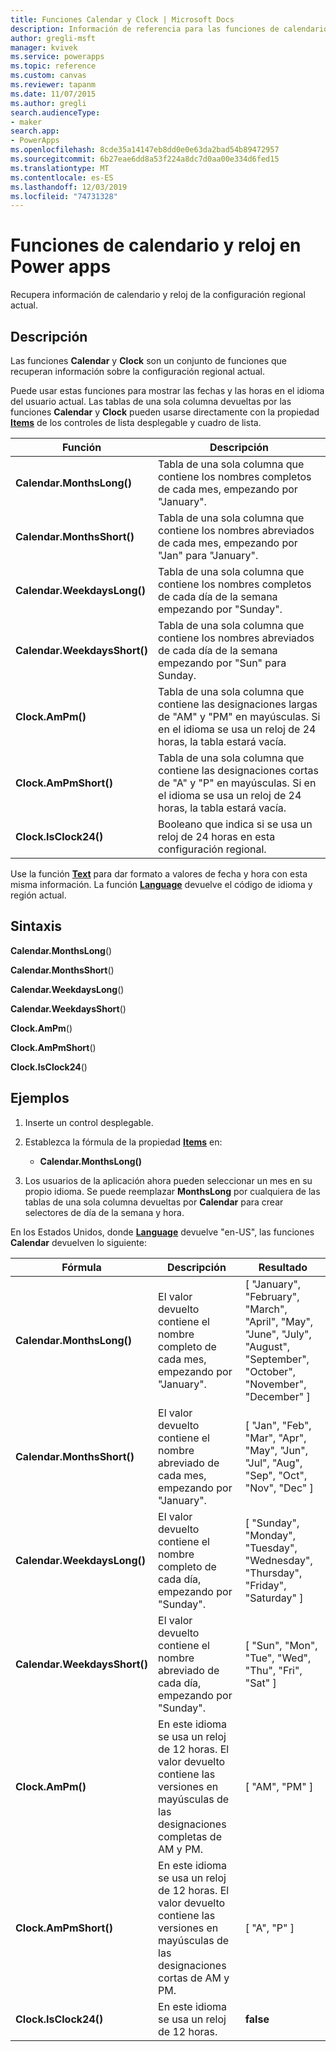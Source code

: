 ```yaml
---
title: Funciones Calendar y Clock | Microsoft Docs
description: Información de referencia para las funciones de calendario y reloj en Power Apps, incluidos ejemplos y sintaxis
author: gregli-msft
manager: kvivek
ms.service: powerapps
ms.topic: reference
ms.custom: canvas
ms.reviewer: tapanm
ms.date: 11/07/2015
ms.author: gregli
search.audienceType:
- maker
search.app:
- PowerApps
ms.openlocfilehash: 8cde35a14147eb8dd0e0e63da2bad54b89472957
ms.sourcegitcommit: 6b27eae6dd8a53f224a8dc7d0aa00e334d6fed15
ms.translationtype: MT
ms.contentlocale: es-ES
ms.lasthandoff: 12/03/2019
ms.locfileid: "74731328"
---
```

# <a name="calendar-and-clock-functions-in-power-apps"></a>Funciones de calendario y reloj en Power apps
Recupera información de calendario y reloj de la configuración regional actual.

## <a name="description"></a>Descripción
Las funciones **Calendar** y **Clock** son un conjunto de funciones que recuperan información sobre la configuración regional actual.

Puede usar estas funciones para mostrar las fechas y las horas en el idioma del usuario actual.  Las tablas de una sola columna devueltas por las funciones **Calendar** y **Clock** pueden usarse directamente con la propiedad **[Items](../controls/properties-core.md)** de los controles de lista desplegable y cuadro de lista.

| Función | Descripción |
| --- | --- |
| **Calendar.MonthsLong()** |Tabla de una sola columna que contiene los nombres completos de cada mes, empezando por "January". |
| **Calendar.MonthsShort()** |Tabla de una sola columna que contiene los nombres abreviados de cada mes, empezando por "Jan" para "January". |
| **Calendar.WeekdaysLong()** |Tabla de una sola columna que contiene los nombres completos de cada día de la semana empezando por "Sunday". |
| **Calendar.WeekdaysShort()** |Tabla de una sola columna que contiene los nombres abreviados de cada día de la semana empezando por "Sun" para Sunday. |
| **Clock.AmPm()** |Tabla de una sola columna que contiene las designaciones largas de "AM" y "PM" en mayúsculas.  Si en el idioma se usa un reloj de 24 horas, la tabla estará vacía. |
| **Clock.AmPmShort()** |Tabla de una sola columna que contiene las designaciones cortas de "A" y "P" en mayúsculas.  Si en el idioma se usa un reloj de 24 horas, la tabla estará vacía. |
| **Clock.IsClock24()** |Booleano que indica si se usa un reloj de 24 horas en esta configuración regional. |

Use la función **[Text](function-text.md)** para dar formato a valores de fecha y hora con esta misma información.  La función **[Language](function-language.md)** devuelve el código de idioma y región actual.

## <a name="syntax"></a>Sintaxis
**Calendar.MonthsLong**()

**Calendar.MonthsShort**()

**Calendar.WeekdaysLong**()

**Calendar.WeekdaysShort**()

**Clock.AmPm**()

**Clock.AmPmShort**()

**Clock.IsClock24**()

## <a name="examples"></a>Ejemplos
1. Inserte un control desplegable.
2. Establezca la fórmula de la propiedad **[Items](../controls/properties-core.md)** en:
   
   * **Calendar.MonthsLong()**
3. Los usuarios de la aplicación ahora pueden seleccionar un mes en su propio idioma.  Se puede reemplazar **MonthsLong** por cualquiera de las tablas de una sola columna devueltas por **Calendar** para crear selectores de día de la semana y hora.

En los Estados Unidos, donde **[Language](function-language.md)** devuelve "en-US", las funciones **Calendar** devuelven lo siguiente:

| Fórmula | Descripción | Resultado |
| --- | --- | --- |
| **Calendar.MonthsLong()** |El valor devuelto contiene el nombre completo de cada mes, empezando por "January". |[ "January", "February", "March", "April", "May", "June", "July", "August", "September", "October", "November", "December" ] |
| **Calendar.MonthsShort()** |El valor devuelto contiene el nombre abreviado de cada mes, empezando por "January". |[ "Jan", "Feb", "Mar", "Apr", "May", "Jun", "Jul", "Aug", "Sep", "Oct", "Nov", "Dec" ] |
| **Calendar.WeekdaysLong()** |El valor devuelto contiene el nombre completo de cada día, empezando por "Sunday". |[ "Sunday", "Monday", "Tuesday", "Wednesday", "Thursday", "Friday", "Saturday" ] |
| **Calendar.WeekdaysShort()** |El valor devuelto contiene el nombre abreviado de cada día, empezando por "Sunday". |[ "Sun", "Mon", "Tue", "Wed", "Thu", "Fri", "Sat" ] |
| **Clock.AmPm()** |En este idioma se usa un reloj de 12 horas. El valor devuelto contiene las versiones en mayúsculas de las designaciones completas de AM y PM. |[ "AM", "PM" ] |
| **Clock.AmPmShort()** |En este idioma se usa un reloj de 12 horas. El valor devuelto contiene las versiones en mayúsculas de las designaciones cortas de AM y PM. |[ "A", "P" ] |
| **Clock.IsClock24()** |En este idioma se usa un reloj de 12 horas. |**false** |


